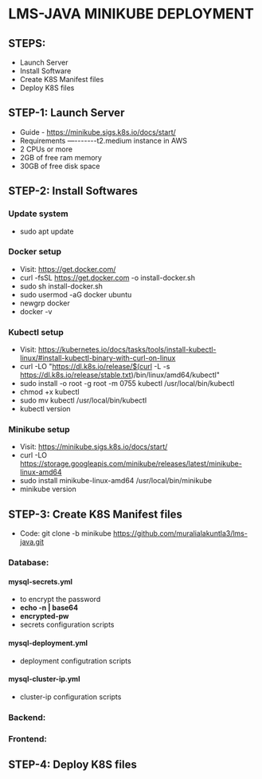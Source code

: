 # LMS-JAVA MINIKUBE DEPLOYMENT
## STEPS:
- Launch Server
- Install Software
- Create K8S Manifest files
- Deploy K8S files
## STEP-1: Launch Server
- Guide - https://minikube.sigs.k8s.io/docs/start/
- Requirements —-------t2.medium instance in AWS
- 2 CPUs or more
- 2GB of free ram memory
- 30GB of free disk space
## STEP-2: Install Softwares
### Update system
- sudo apt update
### Docker setup
- Visit: https://get.docker.com/
- curl -fsSL https://get.docker.com -o install-docker.sh
- sudo sh install-docker.sh
- sudo usermod -aG docker ubuntu
- newgrp docker
- docker -v 
### Kubectl setup
- Visit: https://kubernetes.io/docs/tasks/tools/install-kubectl-linux/#install-kubectl-binary-with-curl-on-linux
- curl -LO "https://dl.k8s.io/release/$(curl -L -s https://dl.k8s.io/release/stable.txt)/bin/linux/amd64/kubectl"
- sudo install -o root -g root -m 0755 kubectl /usr/local/bin/kubectl
- chmod +x kubectl
- sudo mv kubectl /usr/local/bin/kubectl
- kubectl version
### Minikube setup
- Visit: https://minikube.sigs.k8s.io/docs/start/
- curl -LO https://storage.googleapis.com/minikube/releases/latest/minikube-linux-amd64
- sudo install minikube-linux-amd64 /usr/local/bin/minikube
- minikube version
## STEP-3: Create K8S Manifest files
- Code: git clone -b minikube https://github.com/muralialakuntla3/lms-java.git
### Database:
#### mysql-secrets.yml
- to encrypt the password
- **echo -n <password> | base64**
- **encrypted-pw**
- secrets configuration scripts
#### mysql-deployment.yml
- deployment configutration scripts
#### mysql-cluster-ip.yml
- cluster-ip configuration scripts

### Backend:
### Frontend:

## STEP-4: Deploy K8S files


